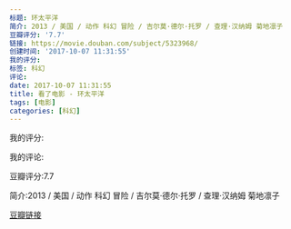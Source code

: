 ```yaml
---
标题: 环太平洋
简介: 2013 / 美国 / 动作 科幻 冒险 / 吉尔莫·德尔·托罗 / 查理·汉纳姆 菊地凛子
豆瓣评分: '7.7'
链接: https://movie.douban.com/subject/5323968/
创建时间: '2017-10-07 11:31:55'
我的评分:
标签: 科幻
评论:
date: 2017-10-07 11:31:55
title: 看了电影 - 环太平洋
tags: [电影]
categories: [科幻]
---
```


我的评分:

我的评论:

豆瓣评分:7.7

简介:2013 / 美国 / 动作 科幻 冒险 / 吉尔莫·德尔·托罗 / 查理·汉纳姆 菊地凛子

[豆瓣链接](https://movie.douban.com/subject/5323968/)

